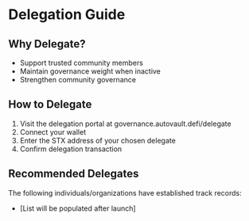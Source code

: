 # Delegation Guide

## Why Delegate?

- Support trusted community members
- Maintain governance weight when inactive
- Strengthen community governance

## How to Delegate

1. Visit the delegation portal at governance.autovault.defi/delegate
2. Connect your wallet
3. Enter the STX address of your chosen delegate
4. Confirm delegation transaction

## Recommended Delegates

The following individuals/organizations have established track records:

- [List will be populated after launch]
